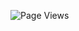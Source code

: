 ![Page Views](https://hits.seeyoufarm.com/api/count/incr/badge.svg?url=https%3A%2F%2Fgithub.com%2FEyouing&count_bg=%23FFD93D&title_bg=%23555555&icon=github.svg&icon_color=%23FFFFFF&title=Page%20Views&edge_flat=false)
